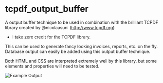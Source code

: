 tcpdf_output_buffer
===================

A output buffer technique to be used in combination with the brilliant TCPDF library created by @nicolaasuni (http://www.tcpdf.org)

* I take zero credit for the TCPDF library.

This can be used to generate fancy looking invoices, reports, etc. on the fly.  Database output can easily be added using this output buffer technique.

Both HTML and CSS are interpreted extremely well by this library, but some elements and properties will need to be tested.

![Example Output](https://raw.github.com/kknoer/tcpdf_output_buffer/master/screenshot.png)
